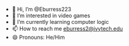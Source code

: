 - 👋 Hi, I’m @Eburress223
- 👀 I’m interested in video games
- 🌱 I’m currently learning computer logic
- 📫 How to reach me eburress2@ivytech.edu
- 😄 Pronouns: He/Him

<!---
Eburress223/Eburress223 is a ✨ special ✨ repository because its `README.md` (this file) appears on your GitHub profile.
You can click the Preview link to take a look at your changes.
--->
